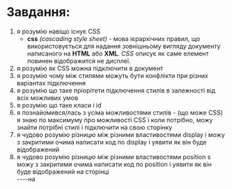 # Завдання:
1. я розумію навіщо існує CSS  
    - **сss** *(cascading style sheet)* - мова ієрархічних правил, що використовується для надання зовнішньому вигляду документу написаного на **HTML** або **XML**. *CSS* описує як саме  елемент повинен відображится не дисплеї.
2. я розумію як CSS можна підключити в документ
1. я розумію чому між стилями можуть бути конфлікти при  різних варіантах підключення
3. я розумію що таке пріорітети підключення стилів в залежності від всіх можливих умов
4. я розумію що таке класи і id
5. я познайомився/лась з усіма можливостями стилів - (що може CSS) я знаю по максимуму про можливості CSS і коли потрібно, можу знайти потрібні стилі і підключити на свою сторінку
4. я чудово розумію різницю між різними властивостями display і можу з закритими очима написати код по display і уявити як він буде відображений
3. я чудово розумію різницю між різними властивостями positіon s можу з закритими очима написати код по positіon і уявити як він буде відображений на сторінці  
----на